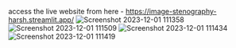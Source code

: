 access the live website from here  - https://image-stenography-harsh.streamlit.app/
![Screenshot 2023-12-01 111358](https://github.com/streetstylecoder/image-stenography/assets/89967721/ad1a24c7-5b10-4c79-a861-98efd2b7460c)
![Screenshot 2023-12-01 111509](https://github.com/streetstylecoder/image-stenography/assets/89967721/3c086873-787f-4c89-80a2-d62ef0b0cdde)
![Screenshot 2023-12-01 111434](https://github.com/streetstylecoder/image-stenography/assets/89967721/1fcd0d69-de30-49c6-be1f-4a1589067c52)
![Screenshot 2023-12-01 111419](https://github.com/streetstylecoder/image-stenography/assets/89967721/e1e524a6-3517-4ae4-8850-0241d8e3771d)

